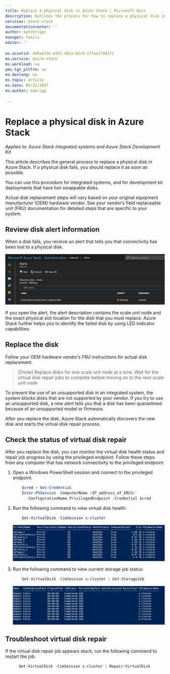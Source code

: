 ```yaml
---
title: Replace a physical disk in Azure Stack | Microsoft Docs
description: Outlines the process for how to replace a physical disk in Azure Stack.
services: azure-stack
documentationcenter: ''
author: mattbriggs
manager: femila
editor: ''

ms.assetid: 449ae53e-b951-401a-b2c9-17fee2f491f1
ms.service: azure-stack
ms.workload: na
pms.tgt_pltfrm: na
ms.devlang: na
ms.topic: article
ms.date: 09/25/2017
ms.author: mabrigg

---
```


# Replace a physical disk in Azure Stack

*Applies to: Azure Stack integrated systems and Azure Stack Development Kit*

This article describes the general process to replace a physical disk in Azure Stack. If a physical disk fails, you should replace it as soon as possible.

You can use this procedure for integrated systems, and for development kit deployments that have hot-swappable disks.

Actual disk replacement steps will vary based on your original equipment manufacturer (OEM) hardware vendor. See your vendor’s field replaceable unit (FRU) documentation for detailed steps that are specific to your system. 

## Review disk alert information
When a disk fails, you receive an alert that tells you that connectivity has been lost to a physical disk. 

 ![Alert showing connectivity lost to physical disk](media/azure-stack-replace-disk/DiskAlert.png)

If you open the alert, the alert description contains the scale unit node and the exact physical slot location for the disk that you must replace. Azure Stack further helps you to identify the failed disk by using LED indicator capabilities.

 ## Replace the disk

Follow your OEM hardware vendor’s FRU instructions for actual disk replacement.

> [[!note]
> Replace disks for one scale unit node at a time. Wait for the virtual disk repair jobs to complete before moving on to the next scale unit node

To prevent the use of an unsupported disk in an integrated system, the system blocks disks that are not supported by your vendor. If you try to use an unsupported disk, a new alert tells you that a disk has been quarantined because of an unsupported model or firmware.

After you replace the disk, Azure Stack automatically discovers the new disk and starts the virtual disk repair process.  
 
 ## Check the status of virtual disk repair
 
 After you replace the disk, you can monitor the virtual disk health status and repair job progress by using the privileged endpoint. Follow these steps from any computer that has network connectivity to the privileged endpoint.

1. Open a Windows PowerShell session and connect to the privileged endpoint.
    ````PowerShell
        $cred = Get-Credential
        Enter-PSSession -ComputerName <IP_address_of_ERCS>`
          -ConfigurationName PrivilegedEndpoint -Credential $cred
    ```` 
  
2. Run the following command to view virtual disk health:
    ````PowerShell
        Get-VirtualDisk -CimSession s-cluster
    ````
   ![Powershell output of Get-VirtualDisk command](media/azure-stack-replace-disk/GetVirtualDiskOutput.png)

3. Run the following command to view current storage job status:
    ```PowerShell
        Get-VirtualDisk -CimSession s-cluster | Get-StorageJob
    ````
      ![Powershell output of Get-StorageJob command](media/azure-stack-replace-disk/GetStorageJobOutput.png)

## Troubleshoot virtual disk repair

If the virtual disk repair job appears stuck, run the following command to restart the job:
  ````PowerShell
        Get-VirtualDisk -CimSession s-cluster | Repair-VirtualDisk
  ```` 
